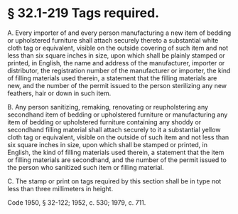 # § 32.1-219 Tags required.

<p>A. Every importer of and every person manufacturing a new item of bedding or upholstered furniture shall attach securely thereto a substantial white cloth tag or equivalent, visible on the outside covering of such item and not less than six square inches in size, upon which shall be plainly stamped or printed, in English, the name and address of the manufacturer, importer or distributor, the registration number of the manufacturer or importer, the kind of filling materials used therein, a statement that the filling materials are new, and the number of the permit issued to the person sterilizing any new feathers, hair or down in such item.</p><p>B. Any person sanitizing, remaking, renovating or reupholstering any secondhand item of bedding or upholstered furniture or manufacturing any item of bedding or upholstered furniture containing any shoddy or secondhand filling material shall attach securely to it a substantial yellow cloth tag or equivalent, visible on the outside of such item and not less than six square inches in size, upon which shall be stamped or printed, in English, the kind of filling materials used therein, a statement that the item or filling materials are secondhand, and the number of the permit issued to the person who sanitized such item or filling material.</p><p>C. The stamp or print on tags required by this section shall be in type not less than three millimeters in height.</p><p>Code 1950, § 32-122; 1952, c. 530; 1979, c. 711.</p>
